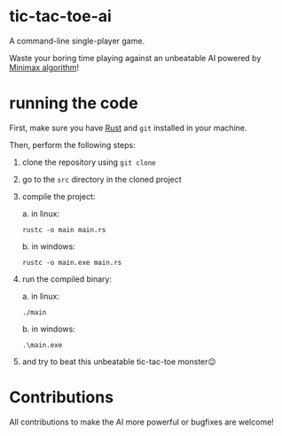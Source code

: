 # tic-tac-toe-ai
A command-line single-player game.

Waste your boring time playing against an unbeatable AI powered by [Minimax algorithm](https://en.m.wikipedia.org/wiki/Minimax)!

# running the code
First, make sure you have [Rust](https://www.rust-lang.org) and `git` installed in your machine.

Then, perform the following steps:
   1. clone the repository using `git clone`
   2. go to the `src` directory in the cloned project
   3. compile the project:

      a. in linux:
         ```
         rustc -o main main.rs
         ```
      b. in windows:
         ```
         rustc -o main.exe main.rs
         ```
   4. run the compiled binary:

       a. in linux:
       ```
       ./main
       ```
       b. in windows:
       ```
       .\main.exe
       ```
   5. and try to beat this unbeatable tic-tac-toe monster😉

# Contributions
All contributions to make the AI more powerful or bugfixes are welcome!
   
